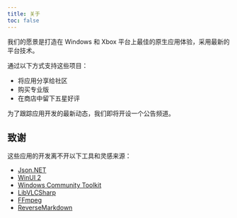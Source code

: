 ```yaml
---
title: 关于
toc: false
---
```


我们的愿景是打造在 Windows 和 Xbox 平台上最佳的原生应用体验，采用最新的平台技术。

通过以下方式支持这些项目：

- 将应用分享给社区
- 购买专业版
- 在商店中留下五星好评

为了跟踪应用开发的最新动态，我们即将开设一个公告频道。

## 致谢

这些应用的开发离不开以下工具和灵感来源：

- [Json.NET](https://www.newtonsoft.com/json)
- [WinUI 2](https://learn.microsoft.com/en-us/windows/apps/winui/winui2/)
- [Windows Community Toolkit](https://aka.ms/wct)
- [LibVLCSharp](https://code.videolan.org/videolan/LibVLCSharp)
- [FFmpeg](https://ffmpeg.org/)
- [ReverseMarkdown](https://github.com/mysticmind/reversemarkdown-net)
